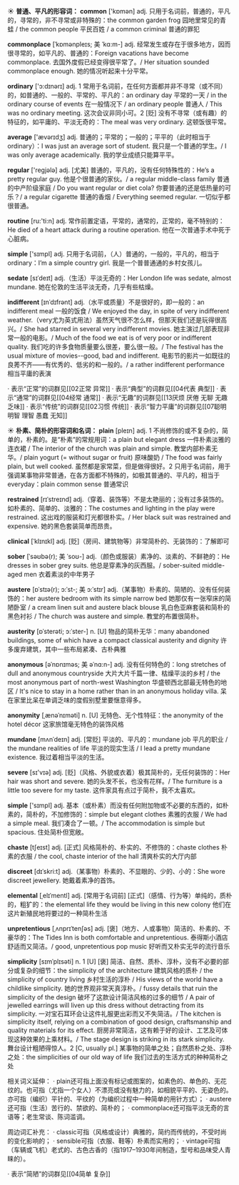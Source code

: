 ☀ <span class="category">**普通、平凡的形容词：**</span>
<span class="vocabulary">**common**</span> ['kɒmən] 
<span class="definition">adj. 只用于名词前，普通的，平凡的，寻常的，非不寻常或非特殊的：</span>the common garden frog 园地里常见的青蛙 / the common people 平民百姓 / a common criminal 普通的罪犯
           
<span class="vocabulary">**commonplace**</span> [ˈkɒmənpleɪs; 美 ˈkɑ:m-]
<span class="definition">adj. 经常发生或存在于很多地方，因而很寻常的，如平凡的、普通的：</span>Foreign vacations have become commonplace. 去国外度假已经变得很平常了。/ Her situation sounded commonplace enough. 她的情况听起来十分平常。

<span class="vocabulary">**ordinary**</span> ['ɔ:dɪnərɪ] 
<span class="definition">adj. 1 常用于名词前，在任何方面都并非不寻常（或不同）的，如普通的、一般的、平常的、平凡的：</span>an ordinary day 平常的一天 / in the ordinary course of events 在一般情况下 / an ordinary people 普通人 / This was no ordinary meeting. 这次会议非同小可。<span class="definition">2 [贬] 没有不寻常（或有趣）的特征的，如平庸的、平淡无奇的：</span>The meal was very ordinary. 这顿饭很平常。

<span class="vocabulary">**average**</span> ['ævərɪdӡ] 
<span class="definition">adj. 普通的；平常的；一般的；平平的（此时相当于ordinary）：</span>I was just an average sort of student. 我只是一个普通的学生。/ I was only average academically. 我的学业成绩只能算平平。

<span class="vocabulary">**regular**</span> ['reɡjələ] 
<span class="definition">adj. [尤美] 普通的，平凡的，没有任何特殊性的：</span>He’s a pretty regular guy. 他是个很普通的家伙。/ a regular middle-class family 普通的中产阶级家庭 / Do you want regular or diet cola? 你要普通的还是低热量的可乐？/ a regular cigarette 普通的香烟 / Everything seemed regular. 一切似乎都很普通。

<span class="vocabulary">**routine**</span> [ru:'ti:n] 
<span class="definition">adj. 常作前置定语，平常的，通常的，正常的，毫不特别的：</span>He died of a heart attack during a routine operation. 他在一次普通手术中死于心脏病。

<span class="vocabulary">**simple**</span> ['sɪmpl] 
<span class="definition">adj. 只用于名词前，（人）普通的，一般的，平凡的，相当于ordinary：</span>I’m a simple country girl. 我是一个普普通通的乡村女孩儿。
          
<span class="vocabulary">**sedate**</span> [sɪˈdeɪt]
<span class="definition">adj.（生活）平淡无奇的：</span>Her London life was sedate, almost mundane. 她在伦敦的生活平淡无奇，几乎有些枯燥。
           
<span class="vocabulary">**indifferent**</span> [ɪnˈdɪfrənt]
<span class="definition">adj.（水平或质量）不是很好的，即一般的：</span>an indifferent meal 一般的饭食 / We enjoyed the day, in spite of very indifferent weather.（very尤为英式用法）虽然天气很不怎么样，但那天我们还是玩得很高兴。/ She had starred in several very indifferent movies. 她主演过几部表现非常一般的电影。/ Much of the food we eat is of very poor or indifferent quality. 我们吃的许多食物质量要么很差，要么很一般。/ The festival has the usual mixture of movies--good, bad and indifferent. 电影节的影片一如既往的良莠不齐——有优秀的、低劣的和一般的。/ a rather indifferent performance 相当平庸的表演

· 表示“正常”的词群见[[02正常 异常]]
· 表示“典型”的词群见[[04代表 典型]]
· 表示“通常”的词群见[[04经常 通常]]
· 表示“无趣”的词群见[[13厌烦 厌倦 无聊 无趣 乏味]]
· 表示“传统”的词群见[[02习惯 传统]]
· 表示“智力平庸”的词群见[[07聪明 明智 理智 愚蠢 无知]]

☀ <span class="category">**朴素、简朴的形容词和名词：**</span>
<span class="vocabulary">**plain**</span> [pleɪn] 
<span class="definition">adj. 1 不尚修饰的或不复杂的，简单的，朴素的。是“朴素”的常规用词：</span>a plain but elegant dress 一件朴素淡雅的连衣裙 / The interior of the church was plain and simple. 教堂内部朴素无华。/ plain yogurt (= without sugar or fruit) 原味酸奶 / The food was fairly plain, but well cooked. 虽然都是家常菜，但是做得很好。<span class="definition">2 只用于名词前，用于强调某事物非常普通，在各方面都不特殊的，如极其普通的、平凡的，相当于everyday：</span>plain common sense 普通常识
                                 
<span class="vocabulary">**restrained**</span> [rɪˈstreɪnd]
<span class="definition">adj.（穿着、装饰等）不是太艳丽的；没有过多装饰的。如朴素的、简单的、淡雅的：</span>The costumes and lighting in the play were restrained. 这出戏的服装和灯光都很朴实。/ Her black suit was restrained and expensive. 她的黑色套装简单而昂贵。
           
<span class="vocabulary">**clinical**</span> [ˈklɪnɪkl]
<span class="definition">adj. [贬]（房间、建筑物等）非常简朴的、无装饰的：</span>了解即可

<span class="vocabulary">**sober**</span> [ˈsəʊbə(r); 美 ˈsoʊ-]
<span class="definition">adj.（颜色或服装）素净的、淡素的、不鲜艳的：</span>He dresses in sober grey suits. 他总是穿素净的灰西服。/ sober-suited middle-aged men 衣着素淡的中年男子

<span class="vocabulary">**austere**</span> [ɒˈstɪə(r); ɔ:ˈst-; 美 ɔ:ˈstɪr]
<span class="definition">adj.（某事物）朴素的、简陋的、没有任何装饰的：</span>her austere bedroom with its simple narrow bed 她那仅有一张窄床的简陋卧室 / a cream linen suit and austere black blouse 乳白色亚麻套装和简朴的黑色衬衫 / The church was austere and simple. 教堂的布置很简朴。
           
<span class="vocabulary">**austerity**</span> [ɒˈsterəti; ɔ:ˈster-]
<span class="definition">n. [U] 物品的简朴无华：</span>many abandoned buildings, some of which have a compact classical austerity and dignity 许多废弃建筑，其中一些布局紧凑、古朴典雅
           
<span class="vocabulary">**anonymous**</span> [əˈnɒnɪməs; 美 əˈnɑ:n-]
<span class="definition">adj. 没有任何特色的：</span>long stretches of dull and anonymous countryside 大片大片千篇一律、枯燥平淡的乡村 / the most anonymous part of north-west Washington 华盛顿西北部最无特色的地区 / It's nice to stay in a home rather than in an anonymous holiday villa. 呆在家里比呆在单调乏味的度假别墅里要惬意得多。
          
<span class="vocabulary">**anonymity**</span> [ˌænəˈnɪməti]
<span class="definition">n. [U] 无特色、无个性特征：</span>the anonymity of the hotel décor 这家旅馆毫无特色的装饰风格
           
<span class="vocabulary">**mundane**</span> [mʌnˈdeɪn]
<span class="definition">adj. [常贬] 平淡的、平凡的：</span>mundane job 平凡的职业 / the mundane realities of life 平淡的现实生活 / I lead a pretty mundane existence. 我过着相当平淡的生活。

<span class="vocabulary">**severe**</span> [sɪ'vɪə] 
<span class="definition">adj. [贬]（风格、外貌或衣着）极其简朴的，无任何装饰的：</span>Her hair was short and severe. 她的头发不长，也没有花样。/ The furniture is a little too severe for my taste. 这件家具有点过于简朴，我不太喜欢。 

<span class="vocabulary">**simple**</span> ['sɪmpl] 
<span class="definition">adj. 基本（或朴素）而没有任何附加物或不必要的东西的，如朴素的，简朴的，不加修饰的：</span>simple but elegant clothes 素雅的衣服 / We had a simple meal. 我们凑合了一顿。/ The accommodation is simple but spacious. 住处简朴但宽敞。

<span class="vocabulary">**chaste**</span> [tʃeɪst]
<span class="definition">adj. [正式] 风格简朴的、朴实的、不修饰的：</span>chaste clothes 朴素的衣服 / the cool, chaste interior of the hall 清爽朴实的大厅内部           

<span class="vocabulary">**discreet**</span> [dɪˈskri:t]
<span class="definition">adj.（某事物）朴素的、不显眼的、少的、小的：</span>She wore discreet jewellery. 她戴着素净的首饰。
           
<span class="vocabulary">**elemental**</span> [ˌelɪˈmentl]
<span class="definition">adj. [常用于名词前] [正式]（感情、行为等）单纯的，质朴的，粗犷的：</span>the elemental life they would be living in this new colony 他们在这片新殖民地将要过的一种简朴生活
            
<span class="vocabulary">**unpretentious**</span> [ˌʌnprɪˈtenʃəs]
<span class="definition">adj. [褒]（地方、人或事物）简洁的、朴素的、不豪华的：</span>The Tides Inn is both comfortable and unpretentious. 泰得斯小酒店舒适而又简洁。/ good, unpretentious pop music 好听而又朴实无华的流行音乐          
           
<span class="vocabulary">**simplicity**</span> [sɪmˈplɪsəti]
<span class="definition">n. 1 [U] [褒] 简洁、自然、质朴、淳朴，没有不必要的部分或复杂的细节：</span>the simplicity of the architecture 建筑风格的质朴 / the simplicity of country living 乡村生活的淳朴 / His views of the world have a childlike simplicity. 她的世界观非常天真淳朴。/ fussy details that ruin the simplicity of the design 破坏了这款设计简洁风格的过多的细节 / A pair of jewelled earrings will liven up this dress without detracting from its simplicity. 一对宝石耳环会让这件礼服更出彩而又不失简洁。/ The kitchen is simplicity itself, relying on a combination of good design, craftsmanship and quality materials for its effect. 厨房非常简洁，这有赖于好的设计、工艺及可体现这种效果的上乘材料。/ The stage design is striking in its stark simplicity. 舞台设计粗陋得惊人。<span class="definition">2 [C, usually pl.] 某事物的简单之处；自然质朴之处、淳朴之处：</span>the simplicities of our old way of life 我们过去的生活方式的种种简朴之处

相关词义延伸：
· plain还可指上面没有标记或图案的，如素色的、单色的、无花纹的。也可指（尤指一个女人）不漂亮或没有魅力的，如相貌平平的、无姿色的。亦可指（编织）平针的、平纹的（为编织过程中一种简单的用针方式）；
· austere还可指（生活）苦行的、禁欲的、简朴的；
· commonplace还可指平淡无奇的言语等；老生常谈、陈词滥调。

周边词汇补充：
· classic可指（风格或设计）典雅的，简约而传统的，不受时尚的变化影响的；
· sensible可指（衣服、鞋等）朴素而实用的；
· vintage可指（车辆或飞机）老式的、古色古香的（指1917–1930年间制造，型号和品味受人青睐的）。

· 表示“简陋”的词群见[[04简单 复杂]]
